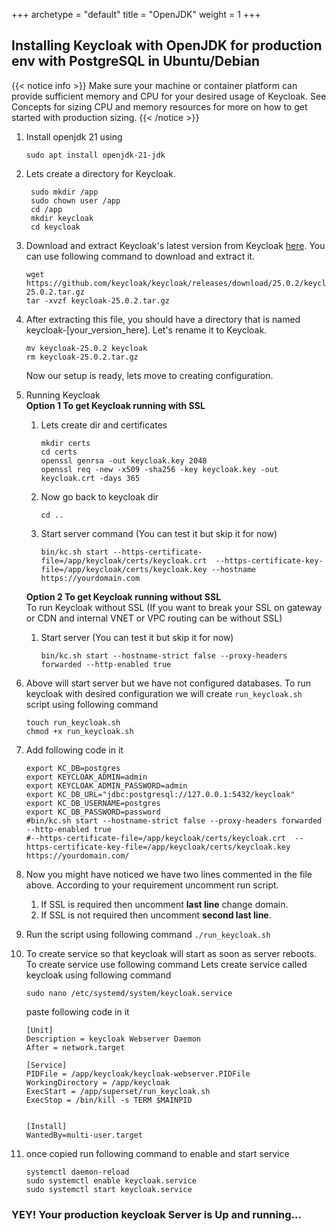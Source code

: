 
+++ 
archetype = "default" 
title = "OpenJDK" 
weight = 1
+++

## Installing Keycloak with OpenJDK for production env with PostgreSQL in Ubuntu/Debian 

{{< notice info >}}
Make sure your machine or container platform can provide sufficient memory and CPU for your desired usage of Keycloak. See Concepts for sizing CPU and memory resources for more on how to get started with production sizing.
{{< /notice >}}

1. Install openjdk 21 using
   ```
   sudo apt install openjdk-21-jdk
   ```

2. Lets create a directory for Keycloak.
   ```
	sudo mkdir /app
	sudo chown user /app
	cd /app
	mkdir keycloak
	cd keycloak
   ```

3. Download and extract Keycloak's latest version from Keycloak [here](https://www.keycloak.org/downloads). You can use following command to download and extract it.
	```
	wget https://github.com/keycloak/keycloak/releases/download/25.0.2/keycloak-25.0.2.tar.gz
	tar -xvzf keycloak-25.0.2.tar.gz
	```

4. After extracting this file, you should have a directory that is named keycloak-[your_version_here]. Let's rename it to Keycloak.
	```
	mv keycloak-25.0.2 keycloak
	rm keycloak-25.0.2.tar.gz
	```
	Now our setup is ready, lets move to creating configuration.

5. Running Keycloak \
   **Option 1 To get Keycloak running with SSL**
   1. Lets create dir and certificates 
		```
		mkdir certs
		cd certs
		openssl genrsa -out keycloak.key 2048
		openssl req -new -x509 -sha256 -key keycloak.key -out keycloak.crt -days 365
		```
   2. Now go back to keycloak dir 
		```
		cd ..
		```
	3. Start server command (You can test it but skip it for now)
		```
		bin/kc.sh start --https-certificate-file=/app/keycloak/certs/keycloak.crt  --https-certificate-key-file=/app/keycloak/certs/keycloak.key --hostname https://yourdomain.com
		```

	**Option 2 To get Keycloak running without SSL** \
   	To run Keycloak without SSL (If you want to break your SSL on gateway or CDN and internal VNET or VPC routing can be without SSL) 
	1. Start server  (You can test it but skip it for now)
		```
		bin/kc.sh start --hostname-strict false --proxy-headers forwarded --http-enabled true
		```


6. Above will start server but we have not configured databases. To run keycloak with desired configuration we will create `run_keycloak.sh` script using following command
	```
	touch run_keycloak.sh
	chmod +x run_keycloak.sh
	```

7.  Add following code in it
	```
	export KC_DB=postgres
	export KEYCLOAK_ADMIN=admin
	export KEYCLOAK_ADMIN_PASSWORD=admin
	export KC_DB_URL="jdbc:postgresql://127.0.0.1:5432/keycloak"
	export KC_DB_USERNAME=postgres
	export KC_DB_PASSWORD=password
	#bin/kc.sh start --hostname-strict false --proxy-headers forwarded --http-enabled true
	#--https-certificate-file=/app/keycloak/certs/keycloak.crt  --https-certificate-key-file=/app/keycloak/certs/keycloak.key  https://yourdomain.com/  
	```
   
8.  Now you might have noticed we have two lines commented in the file above. According to your requirement uncomment run script. 
    1.  If SSL is required then uncomment **last line** change domain. 
    2.  If SSL is not required then uncomment **second last line**.

9.   Run the script using following command
    ```
	./run_keycloak.sh
	```

10. To create service so that keycloak will start as soon as server reboots. To create service use following command
    Lets create service called keycloak using following command

	```
	sudo nano /etc/systemd/system/keycloak.service
	```

	paste following code in it 

	```
	[Unit]
	Description = keycloak Webserver Daemon
	After = network.target

	[Service]
	PIDFile = /app/keycloak/keycloak-webserver.PIDFile
	WorkingDirectory = /app/keycloak
	ExecStart = /app/superset/run_keycloak.sh
	ExecStop = /bin/kill -s TERM $MAINPID


	[Install]
	WantedBy=multi-user.target

	```

11. once copied run following command to enable and start service

	```
	systemctl daemon-reload
	sudo systemctl enable keycloak.service
	sudo systemctl start keycloak.service
	```
  

### YEY! Your production keycloak Server is Up and running…


